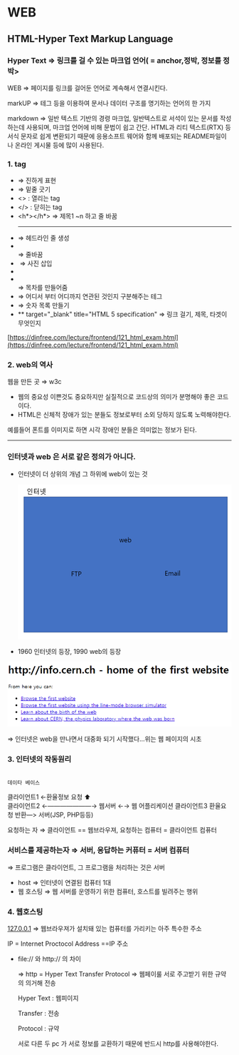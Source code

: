 # WEB

## HTML-Hyper Text Markup Language

### Hyper Text ⇒ 링크를 걸 수 있는 마크업 언어(<a> = anchor,정박, 정보를 정박>

WEB ⇒ 페이지를 링크를 걸어둔 언어로 계속해서 연결시킨다.

markUP ⇒ 테그 등을 이용하여 문서나 데이터 구조를 명기하는 언어의 한 가지

markdown ⇒ 일반 텍스트 기반의 경령 마크업, 일반텍스트로 서석이 있는 문서를 작성하는데 사용되며, 마크업 언어에 비해 문법이 쉽고 간단. HTML과 리티 텍스트(RTX) 등 서식 문자로 쉽게 변환되기 때문에 응용소프트 웨어와 함께 배포되는 README파일이나 온라인 게시물 등에 많이 사용된다.

### 1.  tag

- <stronng> </strong> ⇒ 진하게 표현
- <u> </u> ⇒ 밑줄 긋기
- <> : 열리는 tag
- </> : 닫히는 tag
- <h*></h*> ⇒ 제목1 ~n 하고 줄 바꿈
- <HR></HR> ⇒ 헤드라인 줄 생성
- <br> ⇒ 줄바꿈
- <image> ⇒ 사진 삽입
- <li></li> ⇒ 목차를 만들어줌
- <ul></ul> ⇒ 어디서 부터 어디까지 연관된 것인지 구분해주는 테그
- <ol></ol> ⇒ 숫자 목록 만들기
- <a> </a> ** target="_blank" title="HTML 5 specification" ⇒ 링크 걸기, 제목, 타겟이 무엇인지

[https://dinfree.com/lecture/frontend/121_html_exam.html](https://dinfree.com/lecture/frontend/121_html_exam.html)

### 2.  web의 역사

웹을 만든 곳 ⇒ w3c

- 웹의 중요성 이쁜것도 중요하지만 실질적으로 코드상의 의미가 분명해야 좋은 코드이다.
- HTML은 신체적 장애가 있는 분들도 정보로부터 소외 당하지 않도록 노력해야한다.

예를들어 폰트를 이미지로 하면 시각 장애인 분들은 의미없는 정보가 된다.

---

### 인터넷과 web 은 서로 같은 정의가 아니다.

- 인터넷이 더 상위의 개념 그 하위에 web이 있는 것

    ![WEB%20d8654566506341b1b627913320b45c1a/Untitled.png](WEB%20d8654566506341b1b627913320b45c1a/Untitled.png)

- 1960 인터넷의 등장, 1990 web의 등장

![WEB%20d8654566506341b1b627913320b45c1a/Untitled%201.png](WEB%20d8654566506341b1b627913320b45c1a/Untitled%201.png)

⇒ 인터넷은 web을 만나면서 대중화 되기 시작했다...위는 웹 페이지의 시초

### 3. 인터넷의 작동원리

                                                                                                 데이타 베이스
클라이언트1             ←환율정보 요청                                              ⬆   
클라이언트2          ←———————→     웹서버    ←→      웹 어플리케이션
클라이언트3              환율요청 반환—>                               서버(JSP, PHP등등)

요청하는 자 ⇒ 클라이언트 == 웹브라우져, 요청하는 컴퓨터 = 클라이언트 컴퓨터

### 서비스를 제공하는자 ⇒ 서버, 응답하는 커퓨터 = 서버 컴퓨터

⇒ 프로그램은 클라이언트, 그 프로그램을 처리하는 것은 서버

- host ⇒ 인터넷이 연결된 컴퓨터 1대
- 웹 호스팅 ⇒ 웹 서버를 운영하기 위한 컴퓨터, 호스트를 빌려주는 행위

### 4. 웹호스팅

[127.0.0.1](http://127.0.0.1/) ⇒ 웹브라우져가 설치돼 있는 컴퓨터를 가리키는 아주 특수한 주소

IP = Internet Proctocol Address ==IP 주소

- file:// 와 http:// 의 차이

    ⇒ http = Hyper Text Transfer Protocol  ⇒ 웹페이룰 서로 주고받기 위한 규약의 의거해 전송

    Hyper Text : 웹피이지

    Transfer : 전송

    Protocol : 규약

    서로 다른 두 pc 가 서로 정보를 교환하기 때문에 반드시 http를 사용해야한다.